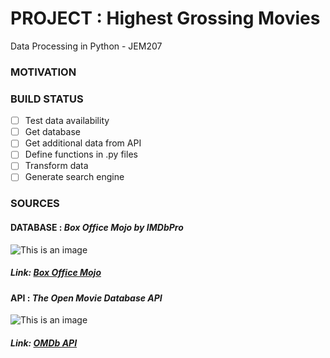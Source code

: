 # PROJECT : Highest Grossing Movies
Data Processing in Python - JEM207

### MOTIVATION


### BUILD STATUS
- [ ] Test data availability
- [ ] Get database
- [ ] Get additional data from API
- [ ] Define functions in .py files
- [ ] Transform data
- [ ] Generate search engine

### SOURCES
#### DATABASE : _Box Office Mojo by IMDbPro_ 
![This is an image](https://upload.wikimedia.org/wikipedia/commons/8/87/Box_Office_Mojo_Logo.jpg)
##### Link: [Box Office Mojo](https://www.boxofficemojo.com/?ref_=bo_nb_cso_mojologo)
#### API      : _The Open Movie Database API_
![This is an image](https://www.programmableweb.com/sites/default/files/OMDb.jpg)
##### Link: [OMDb API](https://www.omdbapi.com/)
